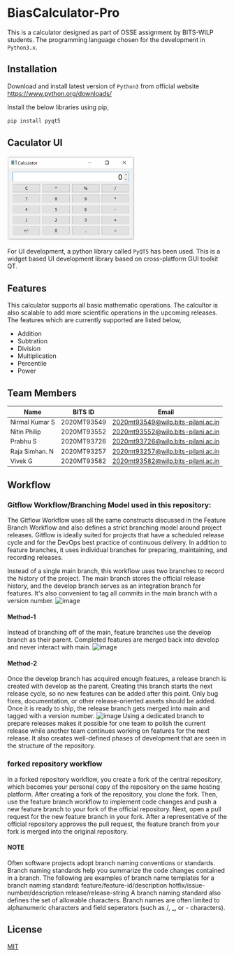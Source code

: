 # BiasCalculator-Pro
This is a calculator designed as part of OSSE assignment by BITS-WILP students. The programming language chosen for the development in `Python3.x`.

## Installation
Download and install latest version of `Python3` from official website <https://www.python.org/downloads/>

Install the below libraries using pip,
```bash
pip install pyqt5
```

## Caculator UI
![Calculator](calc_small.png)

For UI development, a python library called `PyQT5` has been used. This is a widget based UI development library based on cross-platform GUI toolkit QT.

## Features
This calculator supports all basic mathematic operations. The calcultor is also scalable to add more scientific operations in the upcoming releases.
The features which are currently supported are listed below,
- Addition
- Subtration
- Division
- Multiplication
- Percentile
- Power

## Team Members

|Name|BITS ID|Email|
|----|-----|-----|
|Nirmal Kumar S|2020MT93549|<2020mt93549@wilp.bits-pilani.ac.in>
|Nitin Philip|2020MT93552|<2020mt93552@wilp.bits-pilani.ac.in>
|Prabhu S|2020MT93726|<2020mt93726@wilp.bits-pilani.ac.in>
|Raja Simhan. N|2020MT93257|<2020mt93257@wilp.bits-pilani.ac.in>
|Vivek G|2020MT93582|<2020mt93582@wilp.bits-pilani.ac.in>

## Workflow
### Gitflow Workflow/Branching Model used in this repository:
The Gitflow Workflow uses all the same constructs discussed in the Feature Branch Workflow and also defines a strict branching model around project releases. Gitflow is ideally suited for projects that have a scheduled release cycle and for the DevOps best practice of continuous delivery. In addition to feature branches, it uses individual branches for preparing, maintaining, and recording releases.

Instead of a single main branch, this workflow uses two branches to record the history of the project. The main branch stores the official release history, and the develop branch serves as an integration branch for features. It's also convenient to tag all commits in the main branch with a version number.
![image](https://user-images.githubusercontent.com/43057160/167242794-cd452edf-0887-43b6-81d3-ff35e8975c2d.png)

#### Method-1
Instead of branching off of the main, feature branches use the develop branch as their parent. Completed features are merged back into develop and never interact with main.
![image](https://user-images.githubusercontent.com/43057160/167242533-01a35e1b-132c-4198-98b6-a44a9030df3e.png)

#### Method-2
Once the develop branch has acquired enough features, a release branch is created with develop as the parent. Creating this branch starts the next release cycle, so no new features can be added after this point. Only bug fixes, documentation, or other release-oriented assets should be added. Once it is ready to ship, the release branch gets merged into main and tagged with a version number.
![image](https://user-images.githubusercontent.com/43057160/167242575-1149cc5b-890b-4083-81f0-492bce86a5b2.png)
Using a dedicated branch to prepare releases makes it possible for one team to polish the current release while another team continues working on features for the next release. It also creates well-defined phases of development that are seen in the structure of the repository.

### forked repository workflow
In a forked repository workflow, you create a fork of the central repository, which becomes your personal copy of the repository on the same hosting platform. After creating a fork of the repository, you clone the fork. Then, use the feature branch workflow to implement code changes and push a new feature branch to your fork of the official repository.
Next, open a pull request for the new feature branch in your fork. After a representative of the official repository approves the pull request, the feature branch from your fork is merged into the original repository.

#### NOTE
Often software projects adopt branch naming conventions or standards. Branch naming standards help you summarize the code changes contained in a branch.
The following are examples of branch name templates for a branch naming standard:
feature/feature-id/description
hotfix/issue-number/description
release/release-string
A branch naming standard also defines the set of allowable characters. Branch names are often limited to alphanumeric characters and field seperators (such as /, _, or - characters).

## License

[MIT](http://www.opensource.org/licenses/mit-license.php)
